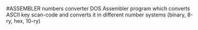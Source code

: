 #ASSEMBLER numbers converter
DOS Assembler program which converts ASCII key scan-code and converts it in different number systems (binary, 8-ry, hex, 10-ry)
